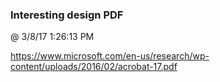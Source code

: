 ﻿

### Interesting design PDF
@ 3/8/17 1:26:13 PM

https://www.microsoft.com/en-us/research/wp-content/uploads/2016/02/acrobat-17.pdf

